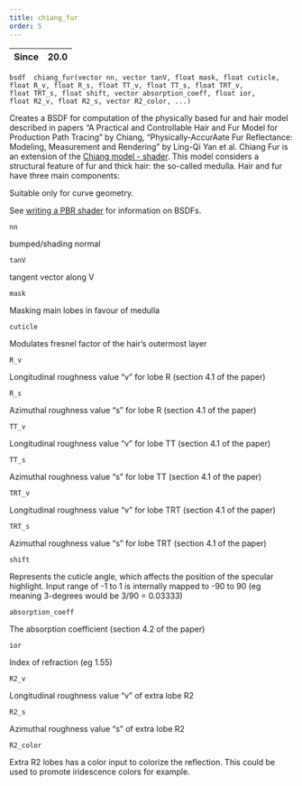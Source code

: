 ```yaml
---
title: chiang_fur
order: 5
---
```

| Since | 20.0 |
| --- | --- |

`bsdf  chiang_fur(vector nn, vector tanV, float mask, float cuticle, float R_v, float R_s, float TT_v, float TT_s, float TRT_v, float TRT_s, float shift, vector absorption_coeff, float ior, float R2_v, float R2_s, vector R2_color, ...)`

Creates a BSDF for computation of the physically based fur and hair
model described in papers “A Practical and Controllable Hair
and Fur Model for Production Path Tracing” by Chiang, “Physically-AccurAate
Fur Reflectance: Modeling, Measurement and Rendering” by Ling-Qi Yan et al.
Chiang Fur is an extension of the [Chiang model - shader](/en/houdini-vex/bsdfs/chiang "Returns a chiang BSDF.").
This model considers a structural feature of fur and thick hair:
the so-called medulla. Hair and fur have three main components:

Suitable only for curve geometry.

See [writing a PBR shader](../pbr.html) for information on BSDFs.

`nn`

bumped/shading normal

`tanV`

tangent vector along V

`mask`

Masking main lobes in favour of medulla

`cuticle`

Modulates fresnel factor of the hair’s outermost layer

`R_v`

Longitudinal roughness value “v” for lobe R (section 4.1 of the paper)

`R_s`

Azimuthal roughness value “s” for lobe R (section 4.1 of the paper)

`TT_v`

Longitudinal roughness value “v” for lobe TT (section 4.1 of the paper)

`TT_s`

Azimuthal roughness value “s” for lobe TT (section 4.1 of the paper)

`TRT_v`

Longitudinal roughness value “v” for lobe TRT (section 4.1 of the paper)

`TRT_s`

Azimuthal roughness value “s” for lobe TRT (section 4.1 of the paper)

`shift`

Represents the cuticle angle, which affects the position of the specular highlight. Input range of -1 to 1 is internally mapped to -90 to 90 (eg meaning 3-degrees would be 3/90 = 0.03333)

`absorption_coeff`

The absorption coefficient (section 4.2 of the paper)

`ior`

Index of refraction (eg 1.55)

`R2_v`

Longitudinal roughness value “v” of extra lobe R2

`R2_s`

Azimuthal roughness value “s” of extra lobe R2

`R2_color`

Extra R2 lobes has a color input to colorize the reflection. This could be used to promote iridescence colors for example.
